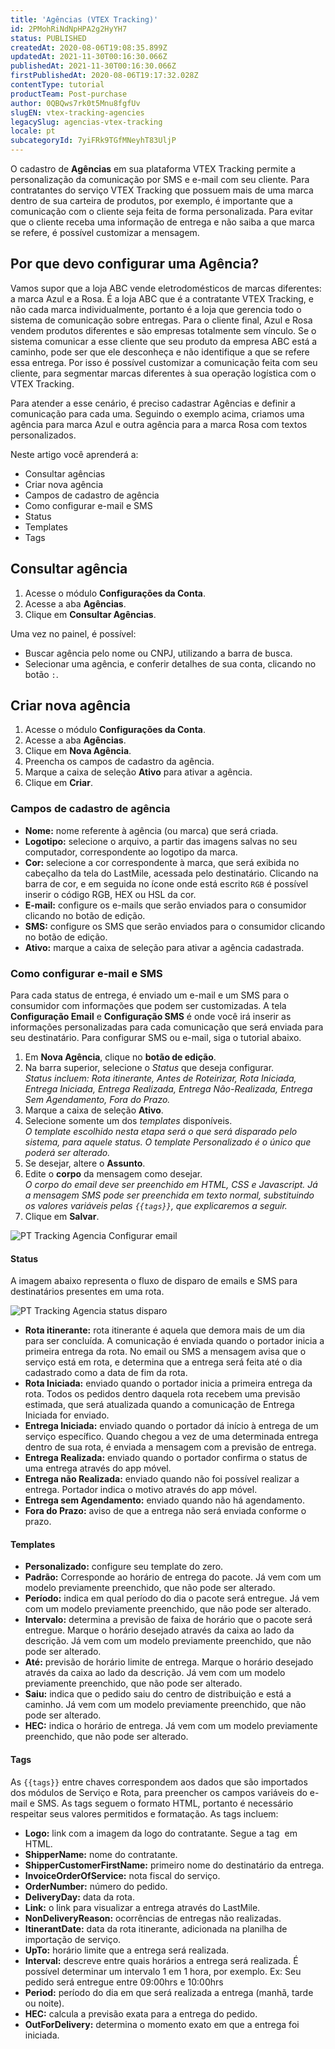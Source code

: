 ```yaml
---
title: 'Agências (VTEX Tracking)'
id: 2PMohRiNdNpHPA2g2HyYH7
status: PUBLISHED
createdAt: 2020-08-06T19:08:35.899Z
updatedAt: 2021-11-30T00:16:30.066Z
publishedAt: 2021-11-30T00:16:30.066Z
firstPublishedAt: 2020-08-06T19:17:32.028Z
contentType: tutorial
productTeam: Post-purchase
author: 0QBQws7rk0t5Mnu8fgfUv
slugEN: vtex-tracking-agencies
legacySlug: agencias-vtex-tracking
locale: pt
subcategoryId: 7yiFRk9TGfMNeyhT83UljP
---
```


O cadastro de **Agências** em sua plataforma VTEX Tracking permite a personalização da comunicação por SMS e e-mail com seu cliente. Para contratantes do serviço VTEX Tracking que possuem mais de uma marca dentro de sua carteira de produtos, por exemplo, é importante que a comunicação com o cliente seja feita de forma personalizada. Para evitar que o cliente receba uma informação de entrega e não saiba a que marca se refere, é possível customizar a mensagem. 

## Por que devo configurar uma Agência?

Vamos supor que a loja ABC vende eletrodomésticos de marcas diferentes: a marca Azul e a Rosa. É a loja ABC que é a contratante VTEX Tracking, e não cada marca individualmente, portanto é a loja que gerencia todo o sistema de comunicação sobre entregas. Para o cliente final, Azul e Rosa vendem produtos diferentes e são empresas totalmente sem vínculo. Se o sistema comunicar a esse cliente que seu produto da empresa ABC está a caminho,  pode ser que ele desconheça e não identifique a que se refere essa entrega. Por isso é possível customizar a comunicação feita com seu cliente, para segmentar marcas diferentes à sua operação logística com o VTEX Tracking. 

Para atender a esse cenário, é preciso cadastrar Agências e definir a comunicação para cada uma. Seguindo o exemplo acima, criamos uma agência para marca Azul e outra agência para a marca Rosa com textos personalizados.

 Neste artigo você aprenderá a:

- Consultar agências  
- Criar nova agência  
- Campos de cadastro de agência  
- Como configurar e-mail e SMS  
- Status   
- Templates  
- Tags  

## Consultar agência

1. Acesse o módulo **Configurações da Conta**.  
2. Acesse a aba **Agências**.  
3. Clique em **Consultar Agências**.  

Uma vez no painel, é possível: 
- Buscar agência pelo nome ou CNPJ, utilizando a barra de busca.  
- Selecionar uma agência, e conferir detalhes de sua conta, clicando no botão `:`.  

## Criar nova agência

1. Acesse o módulo **Configurações da Conta**.  
2. Acesse a aba **Agências**.  
3. Clique em **Nova Agência**.  
4. Preencha os campos de cadastro da agência.   
5. Marque a caixa de seleção **Ativo** para ativar a agência.  
5. Clique em **Criar**.  

### Campos de cadastro de agência

- **Nome:** nome referente à agência (ou marca) que será criada.   
- **Logotipo:** selecione o arquivo, a partir das imagens salvas no seu computador, correspondente ao logotipo da marca.  
- **Cor:** selecione a cor correspondente à marca, que será exibida no cabeçalho da tela do LastMile, acessada pelo destinatário. Clicando na barra de cor, e em seguida no ícone onde está escrito `RGB`  é possível inserir o código RGB, HEX ou HSL da cor.   
- **E-mail:** configure os e-mails que serão enviados para o consumidor clicando no botão de edição.   
- **SMS:** configure os SMS que serão enviados para o consumidor clicando no botão de edição.   
- **Ativo:** marque a caixa de seleção para ativar a agência cadastrada.  

### Como configurar e-mail e SMS 

Para cada status de entrega, é enviado um e-mail e um SMS para o consumidor com informações que podem ser customizadas. A tela **Configuração Email** e **Configuração SMS** é onde você irá inserir as informações personalizadas para cada comunicação que será enviada para seu destinatário. Para configurar SMS ou e-mail, siga o tutorial abaixo.

 1. Em **Nova Agência**, clique no **botão de edição**.  
 2. Na barra superior, selecione o *Status* que deseja configurar.    
*Status incluem: Rota itinerante, Antes de Roteirizar, Rota Iniciada, Entrega Iniciada, Entrega Realizada, Entrega Não-Realizada, Entrega Sem Agendamento, Fora do Prazo.* 
 3. Marque a caixa de seleção **Ativo**.  
 4. Selecione somente um dos *templates* disponíveis.     
*O template escolhido nesta etapa será o que será disparado pelo sistema, para aquele status. O template *Personalizado* é o único que poderá ser alterado.*  
 5. Se desejar, altere o **Assunto**.  
 6. Edite o **corpo** da mensagem como desejar.  
*O corpo do email deve ser preenchido em HTML, CSS e Javascript. Já a mensagem SMS pode ser preenchida em texto normal, substituindo os valores variáveis pelas `{{tags}}`, que explicaremos a seguir.*   
 7. Clique em **Salvar**.  

![PT Tracking Agencia Configurar email](//images.ctfassets.net/alneenqid6w5/3piB2Vv9Lwkk7dIg0pvZnx/577774614e73f3d37f420ed92a681f89/PT_Tracking_Agencia_Configurar_email.png)

#### Status 

A imagem abaixo representa o fluxo de disparo de emails e SMS para destinatários presentes em uma rota. 

![PT Tracking Agencia status disparo](//images.ctfassets.net/alneenqid6w5/7qxjQpPt56Xs6HgsMP9vs9/c4ea6b54e215dcfc881b6c989c88ebc8/PT_Tracking_Agencia_status_disparo.png)

- **Rota itinerante:** rota itinerante é aquela que demora mais de um dia para ser concluída. A comunicação é enviada quando o portador inicia a primeira entrega da rota. No email ou SMS a mensagem avisa que o serviço está em rota, e determina que a entrega será feita até o dia cadastrado como a data de fim da rota. 
- **Rota Iniciada:** enviado quando o portador inicia a primeira entrega da rota. Todos os pedidos dentro daquela rota recebem uma previsão estimada, que será atualizada quando a comunicação de Entrega Iniciada for enviado.    
- **Entrega Iniciada:** enviado quando o portador dá início à entrega de um serviço específico. Quando chegou a vez de uma determinada entrega dentro de sua rota, é enviada a mensagem com a previsão de entrega.      
- **Entrega Realizada:** enviado quando o portador confirma o status de uma entrega através do app móvel.    
- **Entrega não Realizada:** enviado quando não foi possível realizar a entrega. Portador indica o motivo através do app móvel.    
- **Entrega sem Agendamento:** enviado quando não há agendamento.     
- **Fora do Prazo:** aviso de que a entrega não será enviada conforme o prazo.    

#### Templates

- **Personalizado:** configure seu template do zero.
- **Padrão:** Corresponde ao horário de entrega do pacote. Já vem com um modelo previamente preenchido, que não pode ser alterado.   
- **Período:** indica em qual período do dia o pacote será entregue. Já vem com um modelo previamente preenchido, que não pode ser alterado. 
- **Intervalo:** determina a previsão de faixa de horário que o pacote será entregue. Marque o horário desejado através da caixa ao lado da descrição. Já vem com um modelo previamente preenchido, que não pode ser alterado. 
- **Até:** previsão de horário limite de entrega. Marque o horário desejado através da caixa ao lado da descrição. Já vem com um modelo previamente preenchido, que não pode ser alterado. 
- **Saiu:** indica que o pedido saiu do centro de distribuição e está a caminho. Já vem com um modelo previamente preenchido, que não pode ser alterado. 
- **HEC:** indica o horário de entrega. Já vem com um modelo previamente preenchido, que não pode ser alterado. 

#### Tags

As `{{tags}}` entre chaves correspondem aos dados que são importados dos módulos de Serviço e Rota, para preencher os campos variáveis do e-mail e SMS. As tags seguem o formato HTML, portanto é necessário respeitar seus valores permitidos e formatação. As tags incluem:

- **Logo:** link com a imagem da logo do contratante. Segue a tag <img> em HTML.
- **ShipperName:** nome do contratante. 
- **ShipperCustomerFirstName:** primeiro nome do destinatário da entrega.
- **InvoiceOrderOfService:** nota fiscal do serviço.
- **OrderNumber:** número do pedido. 
- **DeliveryDay:** data da rota.
- **Link:**  o link para visualizar a entrega através do LastMile.
- **NonDeliveryReason:** ocorrências de entregas não realizadas.
- **ItinerantDate:** data da rota itinerante, adicionada na planilha de importação de serviço. 
- **UpTo:** horário limite que a entrega será realizada. 
- **Interval:** descreve entre quais horários a entrega será realizada. É possível determinar um intervalo 1 em 1 hora, por exemplo.
Ex: Seu pedido será entregue entre 09:00hrs e 10:00hrs
- **Period:** período do dia em que será realizada a entrega (manhã, tarde ou noite).
- **HEC:** calcula a previsão exata para a entrega do pedido.
- **OutForDelivery:** determina o momento exato em que a entrega foi iniciada.

